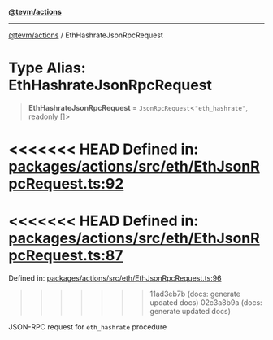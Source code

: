 [**@tevm/actions**](../README.md)

***

[@tevm/actions](../globals.md) / EthHashrateJsonRpcRequest

# Type Alias: EthHashrateJsonRpcRequest

> **EthHashrateJsonRpcRequest** = `JsonRpcRequest`\<`"eth_hashrate"`, readonly \[\]\>

<<<<<<< HEAD
Defined in: [packages/actions/src/eth/EthJsonRpcRequest.ts:92](https://github.com/evmts/tevm-monorepo/blob/main/packages/actions/src/eth/EthJsonRpcRequest.ts#L92)
=======
<<<<<<< HEAD
Defined in: [packages/actions/src/eth/EthJsonRpcRequest.ts:87](https://github.com/evmts/tevm-monorepo/blob/main/packages/actions/src/eth/EthJsonRpcRequest.ts#L87)
=======
Defined in: [packages/actions/src/eth/EthJsonRpcRequest.ts:96](https://github.com/evmts/tevm-monorepo/blob/main/packages/actions/src/eth/EthJsonRpcRequest.ts#L96)
>>>>>>> 11ad3eb7b (docs: generate updated docs)
>>>>>>> 02c3a8b9a (docs: generate updated docs)

JSON-RPC request for `eth_hashrate` procedure
